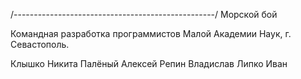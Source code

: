 /--------------------------------------------------/
Морской бой

Командная разработка программистов Малой Академии Наук, г. Севастополь.

Клышко Никита
Палёный Алексей
Репин Владислав
Липко Иван


